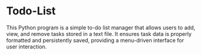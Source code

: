# Todo-List
This Python program is a simple to-do list manager that allows users to add, view, and remove tasks stored in a text file. It ensures task data is properly formatted and persistently saved, providing a menu-driven interface for user interaction.

